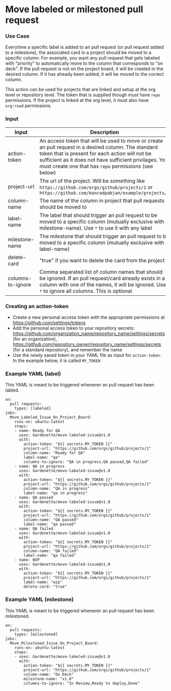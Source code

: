 # Move labeled or milestoned pull request

### Use Case
Everytime a specific label is added to an pull request (or pull request added to a milestone), the associated card in a project should be moved to a specific column. For example, you want any pull request that gets labeled with "priority" to automatically move to the column that corresponds to "on deck". If the pull request is not on the project board, it will be created in the desired column. If it has already been added, it will be moved to the correct column.

This action can be used for projects that are linked and setup at the org level or repository level. The token that is supplied though must have `repo` permissions. If the project is linked at the org level, it must also have `org:read` permissions.

### Input

| Input | Description  |
|---------|---|
|  action-token | An access token that will be used to move or create an pull request in a desired column. The standard token that is present for each action will not be sufficient as it does not have sufficient privilages. You must create one that has `repo` permissions (see below)  |
| project-url  | The url of the project. Will be something like `https://github.com/orgs/github/projects/1` or `https://github.com/konradpabjan/example/projects/1`  |
| column-name | The name of the column in project that pull requests should be moved to |
| label-name | The label that should trigger an pull request to be moved to a specific column (mutually exclusive with milestone-name). Use `*` to use it with any label |
| milestone-name | The milestone that should trigger an pull request to be moved to a specific column (mutually exclusive with label-name) |
| delete-card | "true" if you want to delete the card from the project |
| columns-to-ignore | Comma separated list of column names that should be ignored. If an pull request/card already exists in a column with one of the names, it will be ignored. Use `*` to ignore all columns. This is optional|


### Creating an action-token

- Create a new personal access token with the appropriate permissions at https://github.com/settings/tokens
- Add the personal access token to your repository secrets: https://github.com/organization_name/repository_name/settings/secrets (for an organization), https://github.com/repository_owner/repository_name/settings/secrets (for a standard repository), and remember the name
- Use the newly saved token in your YAML file as input for `action-token`. In the example below, it is called `MY_TOKEN`


### Example YAML (label)

This YAML is meant to be triggered whenever an pull request has been labled.

```
on:
  pull requests:
    types: [labeled]
jobs:
  Move_Labeled_Issue_On_Project_Board:
    runs-on: ubuntu-latest
    steps:
    - name: Ready for QA
      uses: Gardenette/move-labeled-issue@v1.0
      with:
        action-token: "${{ secrets.MY_TOKEN }}"
        project-url: "https://github.com/orgs/github/projects/1"
        column-name: "Ready for QA"
        label-name: "qa"
        columns-to-ignore: "QA in progress,QA passed,QA failed"
    - name: QA in progress
      uses: Gardenette/move-labeled-issue@v1.0
      with:
        action-token: "${{ secrets.MY_TOKEN }}"
        project-url: "https://github.com/orgs/github/projects/1"
        column-name: "QA in progress"
        label-name: "qa in progress"
    - name: QA passed
      uses: Gardenette/move-labeled-issue@v1.0
      with:
        action-token: "${{ secrets.MY_TOKEN }}"
        project-url: "https://github.com/orgs/github/projects/1"
        column-name: "QA passed"
        label-name: "qa passed"
    - name: QA failed
      uses: Gardenette/move-labeled-issue@v1.0
      with:
        action-token: "${{ secrets.MY_TOKEN }}"
        project-url: "https://github.com/orgs/github/projects/1"
        column-name: "QA failed"
        label-name: "qa failed"
    - name: WIP
      uses: Gardenette/move-labeled-issue@v1.0
      with:
        action-token: "${{ secrets.MY_TOKEN }}"
        project-url: "https://github.com/orgs/github/projects/1"
        label-name: "wip"
        delete-card: "true"

 ```

### Example YAML (milestone)

This YAML is meant to be triggered whenever an pull request has been milestoned.

```
on:
  pull requests:
    types: [milestoned]
jobs:
  Move_Milestoned_Issue_On_Project_Board:
    runs-on: ubuntu-latest
    steps:
    - uses: Gardenette/move-labeled-issue@v1.0
      with:
        action-token: "${{ secrets.MY_TOKEN }}"
        project-url: "https://github.com/orgs/github/projects/1"
        column-name: "On Deck"
        milestone-name: "v1.0"
        columns-to-ignore: "In Review,Ready to deploy,Done"
 ```
